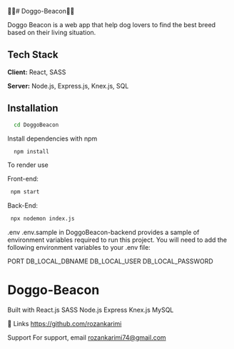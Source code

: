 🐶🐾# Doggo-Beacon🐾🐶

Doggo Beacon is a web app that help dog lovers to find the best breed based on their living situation.

## Tech Stack

**Client:** React, SASS

**Server:** Node.js, Express.js, Knex.js, SQL


## Installation

```bash
  cd DoggoBeacon
```

Install dependencies with npm

```bash
  npm install
```

To render use

Front-end:

```bash
 npm start
```

Back-End:

```bash
 npx nodemon index.js
```

.env
.env.sample in DoggoBeacon-backend provides a sample of environment variables required to run this project. You will need to add the following environment variables to your .env file:

PORT 
DB_LOCAL_DBNAME 
DB_LOCAL_USER 
DB_LOCAL_PASSWORD

# Doggo-Beacon

Built with
React.js SASS Node.js Express Knex.js MySQL

🔗 Links
https://github.com/rozankarimi

Support
For support, email rozankarimi74@gmail.com
